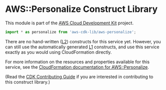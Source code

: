 # AWS::Personalize Construct Library


This module is part of the [AWS Cloud Development Kit](https://github.com/aws/aws-cdk) project.

```ts nofixture
import * as personalize from 'aws-cdk-lib/aws-personalize';
```

<!--BEGIN CFNONLY DISCLAIMER-->

There are no hand-written ([L2](https://docs.aws.amazon.com/cdk/latest/guide/constructs.html#constructs_lib)) constructs for this service yet. 
However, you can still use the automatically generated [L1](https://docs.aws.amazon.com/cdk/latest/guide/constructs.html#constructs_l1_using) constructs, and use this service exactly as you would using CloudFormation directly.

For more information on the resources and properties available for this service, see the [CloudFormation documentation for AWS::Personalize](https://docs.aws.amazon.com/AWSCloudFormation/latest/UserGuide/AWS_Personalize.html).

(Read the [CDK Contributing Guide](https://github.com/aws/aws-cdk/blob/master/CONTRIBUTING.md) if you are interested in contributing to this construct library.)

<!--END CFNONLY DISCLAIMER-->
